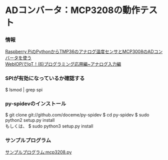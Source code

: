 # ADコンバータ：MCP3208の動作テスト

### 情報
[Raspberry PiのPythonからTMP36のアナログ温度センサとMCP3008のADコンバータを使う](http://qiita.com/masato/items/f089a17b1c9329eb7d03)  
[WebIOPiでIoT！(6)プログラミング応用編~アナログ入力編](http://deviceplus.jp/hobby/raspberrypi_entry_035/)

### SPIが有効になっているか確認する  
 $ lsmod | grep spi


### py-spidevのインストール
$ git clone git://github.com/doceme/py-spidev
$ cd py-spidev
$ sudo python2 setup.py install  
もしくは、
$ sudo python3 setup.py install

### サンプルプログラム
[サンプルプログラム:mcp3208.py](mcp3208.py)
